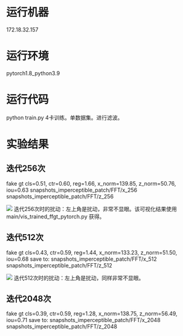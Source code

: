 # 运行机器
172.18.32.157

# 运行环境
pytorch1.8_python3.9

# 运行代码
python train.py
4卡训练。单数据集。进行滤波。

# 实验结果

## 迭代256次
fake gt cls=0.51, ctr=0.60, reg=1.66, x_norm=139.85, z_norm=50.76, iou=0.63 snapshots_imperceptible_patch/FFT/x_256 snapshots_imperceptible_patch/FFT/z_256

![](256.jpg)
迭代256次时的扰动：左上角是扰动，非常不显眼。该可视化结果使用 main/vis_trained_ffgt_pytorch.py 获得。

## 迭代512次
fake gt cls=0.43, ctr=0.59, reg=1.44, x_norm=133.23, z_norm=51.50, iou=0.68 save to: snapshots_imperceptible_patch/FFT/x_512 snapshots_imperceptible_patch/FFT/z_512

![](512.jpg)
迭代512次时的扰动：左上角是扰动，同样非常不显眼。

## 迭代2048次
fake gt cls=0.39, ctr=0.59, reg=1.28, x_norm=138.75, z_norm=56.49, iou=0.71 save to: snapshots_imperceptible_patch/FFT/x_2048 snapshots_imperceptible_patch/FFT/z_2048